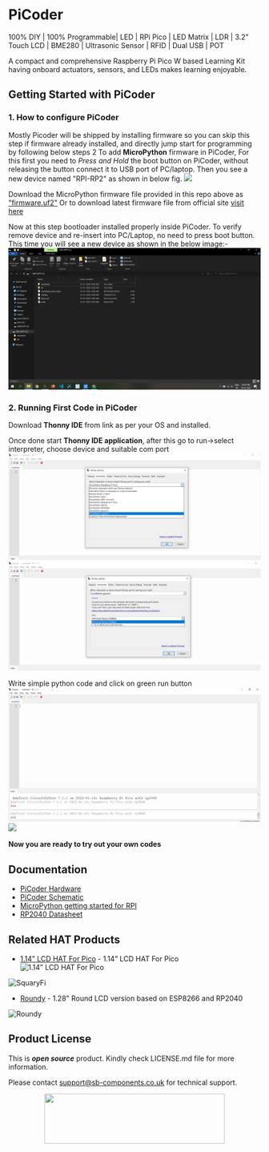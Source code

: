 # PiCoder
100% DIY | 100% Programmable| LED | RPi Pico | LED Matrix | LDR | 3.2" Touch LCD | BME280 | Ultrasonic Sensor | RFID | Dual USB | POT

A compact and comprehensive Raspberry Pi Pico W based Learning Kit having onboard actuators, sensors, and LEDs makes learning enjoyable.

## Getting Started with PiCoder  
### 1. How to configure PiCoder

Mostly Picoder will be shipped by installing firmware so you can skip this step if firmware already installed, and directly jump start for programming by following below steps 2
To add **MicroPython** firmware in PiCoder, For this first you need to *Press and Hold* the boot button on PiCoder, without releasing the button connect it to USB port of PC/laptop. 
Then you see a new device named "RPI-RP2" as shown in below fig.
<img src= "https://github.com/sbcshop/HackyPi-Software/blob/main/images/HackyPi_bootloader_install.gif" />

Download the MicroPython firmware file provided in this repo above as ["firmware.uf2"](https://github.com/sbcshop/HackyPi-Software/blob/main/firmware.uf2)
Or to download latest firmware file from official site [visit here](https://micropython.org/download/rp2-pico-w/)     
     
Now at this step bootloader installed properly inside PiCoder. To verify remove device and re-insert into PC/Laptop, no need to press boot button. 
This time you will see a new device as shown in the below image:-
     <img src= "https://github.com/sbcshop/RoundyPi/blob/main/images/img11.png" />


### 2. Running First Code in PiCoder
Download **Thonny IDE** from link as per your OS and installed.

Once done start **Thonny IDE application**, after this go to run->select interpreter, choose device and suitable com port
    <img src= "https://github.com/sbcshop/RoundyPi/blob/main/images/img18.png" />
    <img src= "https://github.com/sbcshop/RoundyPi/blob/main/images/img19.png" />
    
Write simple python code and click on green run button
    <img src= "https://github.com/sbcshop/RoundyPi/blob/main/images/img20.png" />
    <img src= "https://github.com/sbcshop/HackyPi-Software/blob/main/images/sample_hello_program.png" />

<b>Now you are ready to try out your own codes </b>

## Documentation

* [PiCoder Hardware](https://github.com/sbcshop/HackyPi-Hardware) 
* [PiCoder Schematic](https://github.com/sbcshop/HackyPi-Hardware/blob/main/Design%20Data/SCH.pdf) 
* [MicroPython getting started for RPI](https://docs.micropython.org/en/latest/rp2/quickref.html)
* [RP2040 Datasheet](https://github.com/sbcshop/HackyPi-Hardware/blob/main/Documents/rp2040-datasheet.pdf)


## Related HAT Products

* [1.14” LCD HAT For Pico](https://shop.sb-components.co.uk/products/1-14-lcd-hat-for-pico?_pos=5&_sid=0ff0414e3&_ss=r) - 1.14” LCD HAT For Pico
![1.14” LCD HAT For Pico](https://cdn.shopify.com/s/files/1/1217/2104/products/6_c64376c7-a257-43a3-bb5f-0a9471741a7d.png?v=1624017126&width=600)

 ![SquaryFi](https://cdn.shopify.com/s/files/1/1217/2104/products/2_12d19ffa-bcda-47bf-8ea9-bb76fc40aee3.png?v=1670307456&width=300)
 
 * [Roundy](https://shop.sb-components.co.uk/products/roundy?variant=39785171681363) - 1.28" Round LCD version based on ESP8266 and RP2040
 
 ![Roundy](https://cdn.shopify.com/s/files/1/1217/2104/products/roundypi.png?v=1650457581&width=300)

## Product License

This is ***open source*** product. Kindly check LICENSE.md file for more information.

Please contact support@sb-components.co.uk for technical support.
<p align="center">
  <img width="360" height="100" src="https://cdn.shopify.com/s/files/1/1217/2104/files/Logo_sb_component_3.png?v=1666086771&width=300">
</p>
